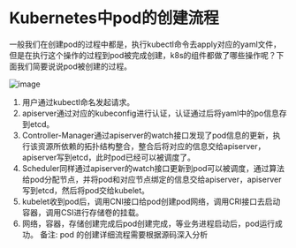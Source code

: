 # Kubernetes中pod的创建流程

一般我们在创建pod的过程中都是，执行kubectl命令去apply对应的yaml文件，但是在执行这个操作的过程到pod被完成创建，k8s的组件都做了哪些操作呢？下面我们简要说说pod被创建的过程。

![image](https://user-images.githubusercontent.com/23715258/148713001-52ed9467-1168-47d6-b1ac-934797784da6.png)

1. 用户通过kubectl命名发起请求。
2. apiserver通过对应的kubeconfig进行认证，认证通过后将yaml中的po信息存到etcd。
3. Controller-Manager通过apiserver的watch接口发现了pod信息的更新，执行该资源所依赖的拓扑结构整合，整合后将对应的信息交给apiserver，apiserver写到etcd，此时pod已经可以被调度了。
4. Scheduler同样通过apiserver的watch接口更新到pod可以被调度，通过算法给pod分配节点，并将pod和对应节点绑定的信息交给apiserver，apiserver写到etcd，然后将pod交给kubelet。
5. kubelet收到pod后，调用CNI接口给pod创建pod网络，调用CRI接口去启动容器，调用CSI进行存储卷的挂载。
6. 网络，容器，存储创建完成后pod创建完成，等业务进程启动后，pod运行成功。
备注: pod 的创建详细流程需要根据源码深入分析
